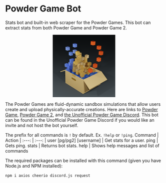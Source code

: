 # Powder Game Bot
Stats bot and built-in web scraper for the Powder Games. This bot can extract stats from both Powder Game and Powder Game 2.
<p align="center">
  <img src="pg-logo.png" height="200px" width="200px" align="center"></img>
</p>

The Powder Games are fluid-dynamic sandbox simulations that allow users create and upload physically-accurate creations. Here are links to [Powder Game](https://dan-ball.jp/en/javagame/dust), [Powder Game 2](https://dan-ball.jp/en/javagame/dust2), and [the Unofficial Powder Game Discord](https://discord.gg/JDkfEBnREQ). This bot can be found in the Unofficial Powder Game Discord if you would like an invite and not host the bot yourself.

The prefix for all commands is `!` by default. Ex. `!help` or `!ping`.
Command | Action
| :---: | :---: |
user [pg/pg2] [username] | Get stats for a user.
ping | Gets ping.
stats | Returns bot stats.
help | Shows help messages and list of commands

The required packages can be installed with this command (given you have Node.js and NPM installed):
```
npm i axios cheerio discord.js request
```
